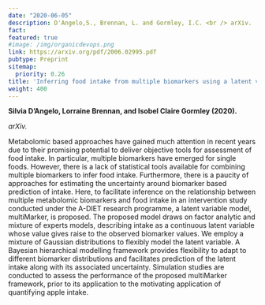 ```yaml
---
date: "2020-06-05"
description: D'Angelo,S., Brennan, L. and Gormley, I.C. <br /> arXiv.
fact: 
featured: true
#image: /img/organicdevops.png
link: https://arxiv.org/pdf/2006.02995.pdf
pubtype: Preprint
sitemap:
  priority: 0.26
title: 'Inferring food intake from multiple biomarkers using a latent variable model.'
weight: 400
---
```


**Silvia D’Angelo, Lorraine Brennan, and Isobel Claire Gormley (2020).**

*arXiv.*
 
Metabolomic based approaches have gained much attention in recent years due to their promising potential
to deliver objective tools for assessment of food intake. In particular, multiple biomarkers have emerged for
single foods. However, there is a lack of statistical tools available for combining multiple biomarkers to infer
food intake. Furthermore, there is a paucity of approaches for estimating the uncertainty around biomarker
based prediction of intake.
Here, to facilitate inference on the relationship between multiple metabolomic biomarkers and food
intake in an intervention study conducted under the A-DIET research programme, a latent variable model,
multiMarker, is proposed. The proposed model draws on factor analytic and mixture of experts models,
describing intake as a continuous latent variable whose value gives raise to the observed biomarker values.
We employ a mixture of Gaussian distributions to flexibly model the latent variable. A Bayesian hierarchical
modelling framework provides flexibility to adapt to different biomarker distributions and facilitates prediction
of the latent intake along with its associated uncertainty.
Simulation studies are conducted to assess the performance of the proposed multiMarker framework, prior
to its application to the motivating application of quantifying apple intake.